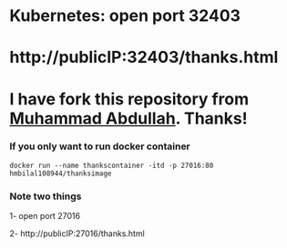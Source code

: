 # Kubernetes: open port 32403
# http://publicIP:32403/thanks.html

# I have fork this repository from [Muhammad Abdullah](https://www.linkedin.com/in/muhammad-abdullah-devops-engineer?lipi=urn%3Ali%3Apage%3Ad_flagship3_profile_view_base_contact_details%3BpyLISHZYSM21bdDccxv8Yw%3D%3D). Thanks!





### If you only want to run docker container
```
docker run --name thankscontainer -itd -p 27016:80 hmbilal108944/thanksimage
```

### Note two things

1- open port 27016

2- http://publicIP:27016/thanks.html
